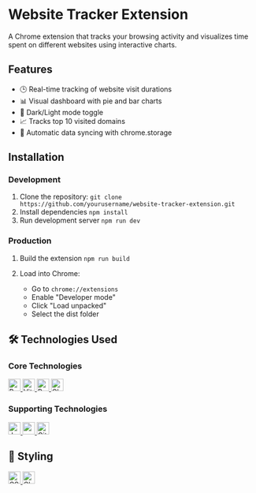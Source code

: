 # Website Tracker Extension

A Chrome extension that tracks your browsing activity and visualizes time spent on different websites using interactive charts.

## Features

- 🕒 Real-time tracking of website visit durations
- 📊 Visual dashboard with pie and bar charts
- 🌙 Dark/Light mode toggle
- 📈 Tracks top 10 visited domains
- 🔄 Automatic data syncing with chrome.storage

## Installation

### Development

1. Clone the repository:
     ```git clone https://github.com/yourusername/website-tracker-extension.git```
2. Install dependencies
     ```npm install```
3. Run development server
     ```npm run dev```

### Production
1. Build the extension
   ```npm run build```
3. Load into Chrome:

   - Go to ```chrome://extensions```   
   - Enable "Developer mode"   
   - Click "Load unpacked"   
   - Select the dist folder   

## 🛠️ Technologies Used

### Core Technologies
<p align="left">
  <a href="https://react.dev" target="_blank" rel="noreferrer">
    <img src="https://img.shields.io/badge/React-61DAFB?style=for-the-badge&logo=react&logoColor=black" alt="React" height="25"/>
  </a>
  <a href="https://vitejs.dev" target="_blank" rel="noreferrer">
    <img src="https://img.shields.io/badge/Vite-646CFF?style=for-the-badge&logo=vite&logoColor=white" alt="Vite" height="25"/>
  </a>
  <a href="https://recharts.org" target="_blank" rel="noreferrer">
    <img src="https://img.shields.io/badge/Recharts-FF6384?style=for-the-badge&logo=d3.js&logoColor=white" alt="Recharts" height="25"/>
  </a>
  <a href="https://developer.chrome.com/docs/extensions" target="_blank" rel="noreferrer">
    <img src="https://img.shields.io/badge/Chrome_Extensions-4285F4?style=for-the-badge&logo=google-chrome&logoColor=white" alt="Chrome Extensions" height="25"/>
  </a>
</p>

### Supporting Technologies
<p align="left">
  <a href="https://developer.mozilla.org/en-US/docs/Web/JavaScript" target="_blank" rel="noreferrer">
    <img src="https://img.shields.io/badge/JavaScript-F7DF1E?style=for-the-badge&logo=javascript&logoColor=black" alt="JavaScript" height="25"/>
  </a>
  <a href="https://www.npmjs.com" target="_blank" rel="noreferrer">
    <img src="https://img.shields.io/badge/npm-CB3837?style=for-the-badge&logo=npm&logoColor=white" alt="npm" height="25"/>
  </a>
  <a href="https://git-scm.com" target="_blank" rel="noreferrer">
    <img src="https://img.shields.io/badge/Git-F05032?style=for-the-badge&logo=git&logoColor=white" alt="Git" height="25"/>
  </a>
</p>

## 🎨 Styling
<p align="left">
  <a href="https://developer.mozilla.org/en-US/docs/Web/CSS" target="_blank" rel="noreferrer">
    <img src="https://img.shields.io/badge/CSS3-1572B6?style=for-the-badge&logo=css3&logoColor=white" alt="CSS3" height="25"/>
  </a>
  <a href="https://chrome.google.com" target="_blank" rel="noreferrer">
    <img src="https://img.shields.io/badge/Chrome_UI-4CAF50?style=for-the-badge&logo=google-chrome&logoColor=white" alt="Chrome UI" height="25"/>
  </a>
</p>
